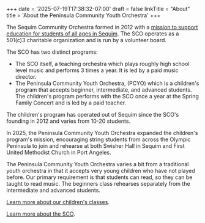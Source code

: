 +++
date = '2025-07-19T17:38:32-07:00'
draft = false
linkTitle = "About"
title = 'About the Peninsula Community Youth Orchestra'
+++

The Sequim Community Orchestra formed in 2012 with a [mission to 
support education for students of all ages in Sequim](https://sequimcommunityorchestra.org/aboutUs.php). The SCO operates as a 501(c)3 charitable organization and is run by a volunteer board.

The SCO has two distinct programs:
- The SCO itself, a teaching orchestra which plays roughly high school level music and performs 3 times a year.  It is led by a paid music director.
- The Peninsula Community Youth Orchestra, (PCYO) which is a children's program that accepts beginner, intermediate, and advanced students. The children's program performs with the SCO once a year at the Spring Family Concert and is led by a paid teacher.

The children's program has operated out of Sequim since the SCO's founding in 2012 and varies from 10-20 students.

In 2025, the Peninsula Community Youth Orchestra expanded the children's program's mission, encouraging string students from across the Olympic Peninsula to join and rehearse at both Swisher Hall in Sequim and First United Methodist Church in Port Angeles.

The Peninsula Community Youth Orchestra varies a bit from a traditional youth orchestra in that it accepts very young children who have not played before.  Our primary requirement is that students can read, so they can be taught to read music.  The beginners class rehearses separately from the intermediate and advanced students.

[Learn more about our children's classes](/new-students).

[Learn more about the SCO](https://sequimcommunityorchestra.org).


